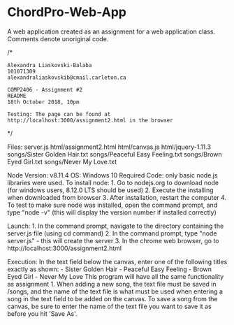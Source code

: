 # ChordPro-Web-App
A web application created as an assignment for a web application class. Comments denote unoriginal code.

/*

	Alexandra Liaskovski-Balaba
	101071309
	alexandraliaskovskib@cmail.carleton.ca
	
	COMP2406 - Assignment #2
	README
	18th October 2018, 10pm
	
	Testing: The page can be found at http://localhost:3000/assignment2.html in the browser
	
*/

Files:				server.js
				html/assignment2.html
				html/canvas.js
				html/jquery-1.11.3
				songs/Sister Golden Hair.txt
				songs/Peaceful Easy Feeling.txt
				songs/Brown Eyed Girl.txt
				songs/Never My Love.txt
				
Node Version:	v8.11.4
OS:				Windows 10
Required Code:	only basic node.js libraries were used.
				To install node:
					1. Go to nodejs.org to download node (for windows users, 8.12.0 LTS should be used)
					2. Execute the installing when downloaded from browser
					3. After installation, restart the computer
					4. To test to make sure node was installed, open the command prompt, and type "node -v" (this will display the version number if installed correctly)

Launch:			1. In the command prompt, navigate to the directory containing the server.js file (using cd command)
				2. In the command prompt, type "node server.js" - this will create the server
				3. In the chrome web browser, go to http://localhost:3000/assignment2.html

Execution:		In the text field below the canvas, enter one of the following titles exactly as shown:
					- Sister Golden Hair
					- Peaceful Easy Feeling
					- Brown Eyed Girl
					- Never My Love
				This program will have all the same functionality as assignment 1. When adding a new song, the text file must be saved in /songs, and the name of the text file is what must be used
				when entering a song in the text field to be added on the canvas. To save a song from the canvas, be sure to enter the name of the text file you want to save it as before you hit 'Save As'.
